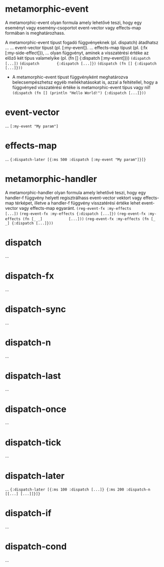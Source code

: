 
# metamorphic-event
  A metamorphic-event olyan formula amely lehetővé teszi, hogy egy eseményt
  vagy esemény-csoportot event-vector vagy effects-map formában is meghatározhass.

  A metamorphic-event típust fogadó függvényeknek (pl. dispatch) átadhatsz ...
  ... event-vector típust (pl. [:my-event]).
  ... effects-map típust (pl. {:fx [:my-side-effect]}),
  ... olyan függvényt, aminek a visszatérési értéke az előző két típus valamelyike
      (pl. (fn [] {:dispatch [:my-event]}))
  `(dispatch                   [...])`
  `(dispatch        {:dispatch [...]})`
  `(dispatch (fn [] {:dispatch [...]}))`

  + A metamorphic-event típust függvényként meghatározva belecsempészhetsz egyéb
    mellékhatásokat is, azzal a feltétellel, hogy a függvényed visszatérési értéke
    is metamorphic-event típus vagy nil!
    `(dispatch (fn [] (println "Hello World!")
                      {:dispatch [...]}))`



# event-vector
  ...
  `[:my-event "My param"]`



# effects-map
  ...
  `{:dispatch-later [{:ms 500 :dispatch [:my-event "My param"]}]}`



# metamorphic-handler
  A metamorphic-handler olyan formula amely lehetővé teszi, hogy egy handler-f
  függvény helyett regisztrálhass event-vector vektort vagy effects-map térképet,
  illetve a handler-f függvény visszatérési értéke lehet event-vector vagy
  effects-map egyaránt.
  `(reg-event-fx :my-effects            [...])`
  `(reg-event-fx :my-effects {:dispatch [...]})`
  `(reg-event-fx :my-effects (fn [_ _]            [...]))`
  `(reg-event-fx :my-effects (fn [_ _] {:dispatch [...]}))`



# dispatch
  ...



# dispatch-fx
  ...



# dispatch-sync
  ...



# dispatch-n
  ...



# dispatch-last
  ...



# dispatch-once
  ...



# dispatch-tick
  ...



# dispatch-later
  ...
  `{:dispatch-later [{:ms 100 :dispatch [...]}
                     {:ms 200 :dispatch-n [[...] [...]]}]}`



# dispatch-if
  ...



# dispatch-cond
  ...
